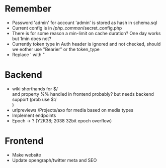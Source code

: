 # Remember
- Password 'admin' for account 'admin' is stored as hash in schema.sql
- Current config is in /_php_common_/secret_config.php
- There is for some reason a min-limit on cache duration? One day works but 1min does not?
- Currently token type in Auth header is ignored and not checked, should we eother use "Bearier" or the token_type
- Replace ' with "

# Backend
- wiki shorthands for $<cat>/<article> and property %<prop>% handled in frontend probably? but needs backend support (prob use $<wiki>:<cat>/<article>)
- urlpreviews /Projects/axo for media based on media types
- Implement endpoints
- Epoch -> ? (Y2K38; 2038 32bit epoch overflow)

# Frontend
- Make website
- Update opengraph/twitter meta and SEO
